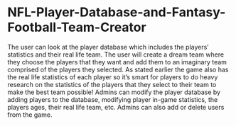 # NFL-Player-Database-and-Fantasy-Football-Team-Creator
  The user can look at the player database which includes the players’ statistics and their real life team. The user will create a dream team where they choose the players that they want and add them to an imaginary team comprised of the players they selected. As stated earlier the game also has the real life statistics of each player so it’s smart for players to do heavy research on the statistics of the players that they select to their team to make the best team possible! Admins can modify the player database by adding players to the database, modifying player in-game statistics, the players ages, their real life team, etc. Admins can also add or delete users from the game.
